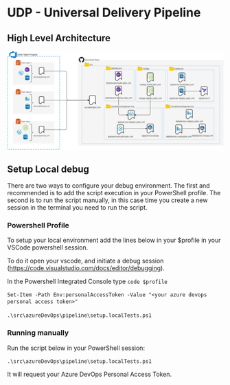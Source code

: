 # UDP - Universal Delivery Pipeline

## High Level Architecture

![High Level Architecture](./docs/HighLevel.jpg)

## Setup Local debug

There are two ways to configure your debug environment. The first and recommended is to add the script execution in your PowerShell profile. The second is to run the script manually, in this case time you create a new session in the terminal you need to run the script.


### Powershell Profile

To setup your local environment add the lines below in your $profile in your VSCode powershell session.

To do it open your vscode, and initiate a debug session (https://code.visualstudio.com/docs/editor/debugging). 

In the Powershell Integrated Console type `code $profile`

```
Set-Item -Path Env:personalAccessToken -Value "<your azure devops personal access token>"

.\src\azureDevOps\pipeline\setup.localTests.ps1
```

### Running manually

Run the script below in your PowerShell session:

```
.\src\azureDevOps\pipeline\setup.localTests.ps1
```

It will request your Azure DevOps Personal Access Token.